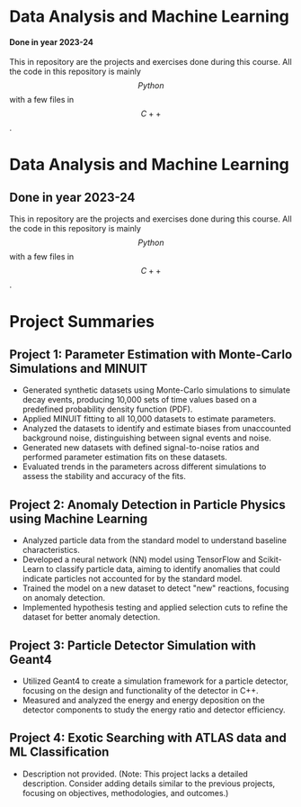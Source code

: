 # Data Analysis and Machine Learning

#### Done in year 2023-24

This in repository are the projects and exercises done during this course. All the code in this repository is mainly $$Python$$ with a few files in $$C++$$.

# Data Analysis and Machine Learning

## Done in year 2023-24

This in repository are the projects and exercises done during this course. All the code in this repository is mainly $$Python$$ with a few files in $$C++$$.

# Project Summaries

## **Project 1: Parameter Estimation with Monte-Carlo Simulations and MINUIT**
- Generated synthetic datasets using Monte-Carlo simulations to simulate decay events, producing 10,000 sets of time values based on a predefined probability density function (PDF).
- Applied MINUIT fitting to all 10,000 datasets to estimate parameters.
- Analyzed the datasets to identify and estimate biases from unaccounted background noise, distinguishing between signal events and noise.
- Generated new datasets with defined signal-to-noise ratios and performed parameter estimation fits on these datasets.
- Evaluated trends in the parameters across different simulations to assess the stability and accuracy of the fits.

## **Project 2: Anomaly Detection in Particle Physics using Machine Learning**
- Analyzed particle data from the standard model to understand baseline characteristics.
- Developed a neural network (NN) model using TensorFlow and Scikit-Learn to classify particle data, aiming to identify anomalies that could indicate particles not accounted for by the standard model.
- Trained the model on a new dataset to detect "new" reactions, focusing on anomaly detection.
- Implemented hypothesis testing and applied selection cuts to refine the dataset for better anomaly detection.

## **Project 3: Particle Detector Simulation with Geant4**
- Utilized Geant4 to create a simulation framework for a particle detector, focusing on the design and functionality of the detector in C++.
- Measured and analyzed the energy and energy deposition on the detector components to study the energy ratio and detector efficiency.

## **Project 4: Exotic Searching with ATLAS data and ML Classification**
- Description not provided. (Note: This project lacks a detailed description. Consider adding details similar to the previous projects, focusing on objectives, methodologies, and outcomes.)
